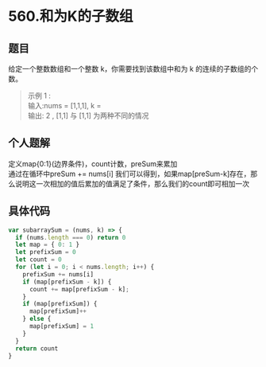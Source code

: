 # 560.和为K的子数组
## 题目
给定一个整数数组和一个整数 k，你需要找到该数组中和为 k 的连续的子数组的个数。

>示例 1 :<br/>
输入:nums = [1,1,1], k = <br/>
输出: 2 , [1,1] 与 [1,1] 为两种不同的情况

## 个人题解
定义map{0:1}(边界条件)，count计数，preSum来累加<br/>
通过在循环中preSum += nums[i] 我们可以得到，如果map[preSum-k]存在，那么说明这一次相加的值后累加的值满足了条件，那么我们的count即可相加一次

## 具体代码
```js
var subarraySum = (nums, k) => {
  if (nums.length === 0) return 0
  let map = { 0: 1 }
  let prefixSum = 0
  let count = 0
  for (let i = 0; i < nums.length; i++) {
    prefixSum += nums[i]
    if (map[prefixSum - k]) {
      count += map[prefixSum - k];
    }
    if (map[prefixSum]) {
      map[prefixSum]++
    } else {
      map[prefixSum] = 1
    }
  }
  return count
}
```